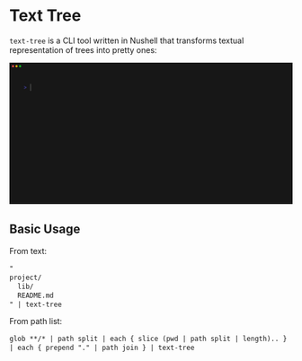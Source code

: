 # Text Tree

`text-tree` is a CLI tool written in Nushell that transforms textual
representation of trees into pretty ones:

![Preview GIF](./tapes/usage.gif)

## Basic Usage

From text:

```nu
"
project/
  lib/
  README.md
" | text-tree
```

From path list:

```nu
glob **/* | path split | each { slice (pwd | path split | length).. } | each { prepend "." | path join } | text-tree
```
